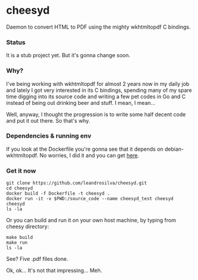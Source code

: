 # cheesyd

Daemon to convert HTML to PDF using the mighty wkhtmltopdf C bindings.

### Status

It is a stub project yet. But it's gonna change soon.

### Why?

I've being working with wkhtmltopdf for almost 2 years now in my daily job and lately I got very interested in its C bindings, spending many of my spare time digging into its source code and writing a few pet codes in Go and C instead of being out drinking beer and stuff. I mean, I mean...

Well, anyway, I thought the progression is to write some half decent code and put it out there. So that's why.

### Dependencies & running env

If you look at the Dockerfile you're gonna see that it depends on debian-wkhtmltopdf. No worries, I did it and you can get [here](https://github.com/leandrosilva/debian-wkhtmltopdf).

### Get it now

    git clone https://github.com/leandrosilva/cheesyd.git
    cd cheesyd
    docker build -f Dockerfile -t cheesyd .
    docker run -it -v $PWD:/source_code --name cheesyd_test cheesyd
    cheesyd
    ls -la

Or you can build and run it on your own host machine, by typing from cheesy directory:

    make build
    make run
    ls -la

See? Five .pdf files done.

Ok, ok... It's not that impressing... Meh.
